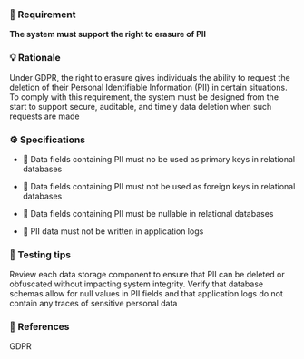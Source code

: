 ### 📌 Requirement
**The system must support the right to erasure of PII**


### 💡 Rationale 
Under GDPR, the right to erasure gives individuals the ability to request the deletion of their Personal Identifiable Information (PII) in certain situations. To comply with this requirement, the system must be designed from the start to support secure, auditable, and timely data deletion when such requests are made


### ⚙️ Specifications 

- 📘 Data fields containing PII must no be used as primary keys in relational databases

- 📘 Data fields containing PII must not be used as foreign keys in relational databases

- 📘 Data fields containing PII must be nullable in relational databases

- 📘 PII data must not be written in application logs 


### 🧪 Testing tips 
Review each data storage component to ensure that PII can be deleted or obfuscated without impacting system integrity. Verify that database schemas allow for null values in PII fields and that application logs do not contain any traces of sensitive personal data


### 🔗 References 
GDPR
